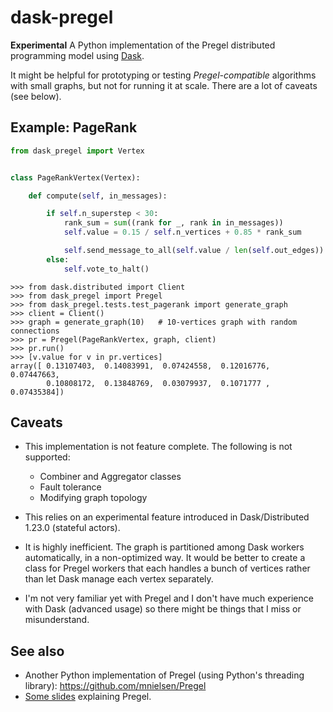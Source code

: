 # dask-pregel

**Experimental** A Python implementation of the Pregel distributed
programming model using [Dask](https://github.com/dask/dask).

It might be helpful for prototyping or testing *Pregel-compatible*
algorithms with small graphs, but not for running it at scale. There
are a lot of caveats (see below).

## Example: PageRank

```python
from dask_pregel import Vertex


class PageRankVertex(Vertex):

    def compute(self, in_messages):

        if self.n_superstep < 30:
            rank_sum = sum((rank for _, rank in in_messages))
            self.value = 0.15 / self.n_vertices + 0.85 * rank_sum

            self.send_message_to_all(self.value / len(self.out_edges))
        else:
            self.vote_to_halt()
```

```python-console
>>> from dask.distributed import Client
>>> from dask_pregel import Pregel
>>> from dask_pregel.tests.test_pagerank import generate_graph
>>> client = Client()
>>> graph = generate_graph(10)   # 10-vertices graph with random connections
>>> pr = Pregel(PageRankVertex, graph, client)
>>> pr.run()
>>> [v.value for v in pr.vertices]
array([ 0.13107403,  0.14083991,  0.07424558,  0.12016776,  0.07447663,
        0.10808172,  0.13848769,  0.03079937,  0.1071777 ,  0.07435384])
```

## Caveats

- This implementation is not feature complete. The following is not
  supported:
  - Combiner and Aggregator classes
  - Fault tolerance
  - Modifying graph topology

- This relies on an experimental feature introduced in
  Dask/Distributed 1.23.0 (stateful actors).

- It is highly inefficient. The graph is partitioned among Dask workers
  automatically, in a non-optimized way. It would be better to create
  a class for Pregel workers that each handles a bunch of vertices
  rather than let Dask manage each vertex separately.

- I'm not very familiar yet with Pregel and I don't have much
  experience with Dask (advanced usage) so there might be things that
  I miss or misunderstand.


## See also

- Another Python implementation of Pregel (using Python's threading
  library): https://github.com/mnielsen/Pregel
- [Some slides](http://people.apache.org/~edwardyoon/documents/pregel.pdf)
  explaining Pregel.
